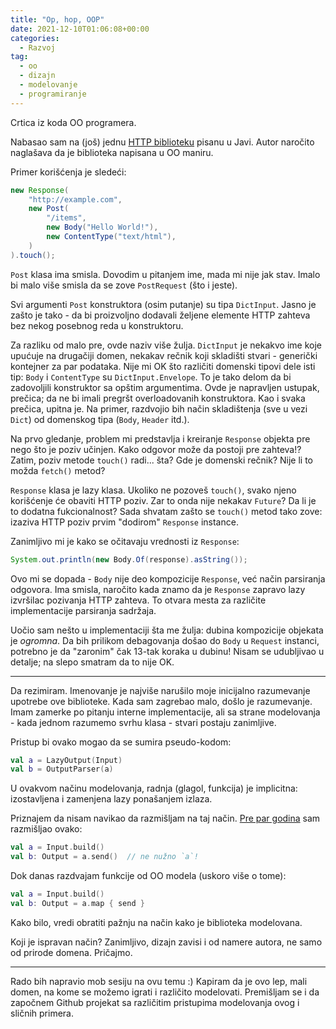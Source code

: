 ```yaml
---
title: "Op, hop, OOP"
date: 2021-12-10T01:06:08+00:00
categories:
  - Razvoj
tag:
  - oo
  - dizajn
  - modelovanje
  - programiranje
---
```


Crtica iz koda OO programera.

<!--more-->

Nabasao sam na (još) jednu [HTTP biblioteku](https://github.com/Vatavuk/verano-http) pisanu u Javi. Autor naročito naglašava da je biblioteka napisana u OO maniru.

Primer korišćenja je sledeći:

```java
new Response(
    "http://example.com",
    new Post(
        "/items",
        new Body("Hello World!"),
        new ContentType("text/html"),
    )
).touch();
```

`Post` klasa ima smisla. Dovodim u pitanjem ime, mada mi nije jak stav. Imalo bi malo više smisla da se zove `PostRequest` (što i jeste).

Svi argumenti `Post` konstruktora (osim putanje) su tipa `DictInput`. Jasno je zašto je tako - da bi proizvoljno dodavali željene elemente HTTP zahteva bez nekog posebnog reda u konstruktoru.

Za razliku od malo pre, ovde naziv više žulja. `DictInput` je nekakvo ime koje upućuje na drugačiji domen, nekakav rečnik koji skladišti stvari - generički kontejner za par podataka. Nije mi OK što različiti domenski tipovi dele isti tip: `Body` i `ContentType` su `DictInput.Envelope`. To je tako delom da bi zadovoljili konstruktor sa opštim argumentima. Ovde je napravljen ustupak, prečica; da ne bi imali pregršt overloadovanih konstruktora. Kao i svaka prečica, upitna je. Na primer, razdvojio bih način skladištenja (sve u vezi `Dict`) od domenskog tipa (`Body`, `Header` itd.).

Na prvo gledanje, problem mi predstavlja i kreiranje `Response` objekta pre nego što je poziv učinjen. Kako odgovor može da postoji pre zahteva!? Zatim, poziv metode `touch()` radi... šta? Gde je domenski rečnik? Nije li to možda `fetch()` metod?

`Response` klasa je lazy klasa. Ukoliko ne pozoveš `touch()`, svako njeno korišćenje će obaviti HTTP poziv. Zar to onda nije nekakav `Future`? Da li je to dodatna fukcionalnost? Sada shvatam zašto se `touch()` metod tako zove: izaziva HTTP poziv prvim "dodirom" `Response` instance.

Zanimljivo mi je kako se očitavaju vrednosti iz `Response`:

```java
System.out.println(new Body.Of(response).asString());
```

Ovo mi se dopada - `Body` nije deo kompozicije `Response`, već način parsiranja odgovora. Ima smisla, naročito kada znamo da je `Response` zapravo lazy izvršilac pozivanja HTTP zahteva. To otvara mesta za različite implementacije parsiranja sadržaja.

Uočio sam nešto u implementaciji šta me žulja: dubina kompozicije objekata je _ogromna_. Da bih prilikom debagovanja došao do `Body` u `Request` instanci, potrebno je da "zaronim" čak 13-tak koraka u dubinu! Nisam se udubljivao u detalje; na slepo smatram da to nije OK.

----

Da rezimiram. Imenovanje je najviše narušilo moje inicijalno razumevanje upotrebe ove biblioteke. Kada sam zagrebao malo, došlo je razumevanje. Imam zamerke po pitanju interne implementacije, ali sa strane modelovanja - kada jednom razumemo svrhu klasa - stvari postaju zanimljive.

Pristup bi ovako mogao da se sumira pseudo-kodom:

```kt
val a = LazyOutput(Input)
val b = OutputParser(a)
```

U ovakvom načinu modelovanja, radnja (glagol, funkcija) je implicitna: izostavljena i zamenjena lazy ponašanjem izlaza.

Priznajem da nisam navikao da razmišljam na taj način. [Pre par godina](https://github.com/oblac/jodd-http) sam razmišljao ovako:

```kt
val a = Input.build()
val b: Output = a.send()  // ne nužno `a`!
```

Dok danas razdvajam funkcije od OO modela (uskoro više o tome):

```kt
val a = Input.build()
val b: Output = a.map { send }
```

Kako bilo, vredi obratiti pažnju na način kako je biblioteka modelovana.

Koji je ispravan način? Zanimljivo, dizajn zavisi i od namere autora, ne samo od prirode domena. Pričajmo.

----

Rado bih napravio mob sesiju na ovu temu :) Kapiram da je ovo lep, mali domen, na kome se možemo igrati i različito modelovati. Premišljam se i da započnem Github projekat sa različitim pristupima modelovanja ovog i sličnih primera.
